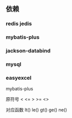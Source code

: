 ## 依赖

### redis jedis
### mybatis-plus
### jackson-databind
### mysql
### easyexcel

mybatis-plus

原符号       <      <=      >       >=      <>  

对应函数    lt()     le()    gt()    ge()    ne()